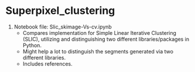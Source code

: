 # Superpixel_clustering

1. Notebook file:  Slic_skimage-Vs-cv.ipynb
     - Compares implementation for Simple Linear Iterative Clustering (SLIC), utilizing and distinguishing two different libraries/packages in Python. 
     - Might help a lot to distinguish the segments generated via two different libraries.
     - Includes references.
